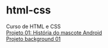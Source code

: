 # html-css
 Curso de HTML e CSS <br>
<a href="https://eltongabriel8.github.io/html-css/exercicios/DESAFIO%20FINAL%20MODULO%202/site/principal.html">Projeto 01: História do mascote Android</a> <br>
<a href="https://eltongabriel8.github.io/html-css/exercicios/ex022/fundo06.html" target = '_blank'>Projeto background 01</a>